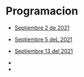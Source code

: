 # Programacion

- [Septiembre 2 de 2021](septiembre-2-2021)

- [Septiembre 5 deL 2021](septiembre-5-2021)

- [Septiembre 13 del 2021](septiembre-13-2021)

-

-
